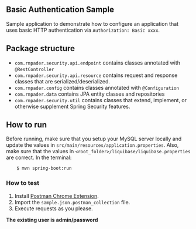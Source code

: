 Basic Authentication Sample
----

Sample application to demonstrate how to configure an application that uses basic HTTP authentication via `Authorization: Basic xxxx`.

## Package structure

* `com.rmpader.security.api.endpoint` contains classes annotated with `@RestController`
* `com.rmpader.security.api.resource` contains request and response classes that are serialized/deserialized.
* `com.rmpader.config` contains classes annotated with `@Configuration`
* `com.rmpader.data` contains JPA entity classes and repositories
* `com.rmpader.security.util` contains classes that extend, implement, or otherwise supplement Spring Security features.

## How to run

Before running, make sure that you setup your MySQL server locally and update the values in `src/main/resources/application.properties`.
Also, make sure that the values in `<root_folder>/liquibase/liquibase.properties` are correct.
In the terminal:

```
    $ mvn spring-boot:run
```

### How to test

1. Install [Postman Chrome Extension](https://chrome.google.com/webstore/detail/postman/fhbjgbiflinjbdggehcddcbncdddomop?hl=en).
2. Import the `sample.json.postman_collection` file.
3. Execute requests as you please.

**The existing user is admin/password**
